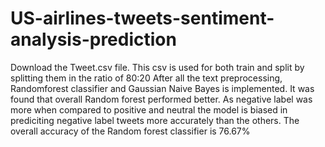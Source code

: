 # US-airlines-tweets-sentiment-analysis-prediction

Download the Tweet.csv file. 
This csv is used for both train and split by splitting them in the ratio of 80:20 
After all the text preprocessing, Randomforest classifier and Gaussian Naive Bayes is implemented. 
It was found that overall Random forest performed better.
As negative label was more when compared to positive and neutral the model is biased in prediciting negative label tweets more accurately than the others. 
The overall accuracy of the Random forest classifier is 76.67%
